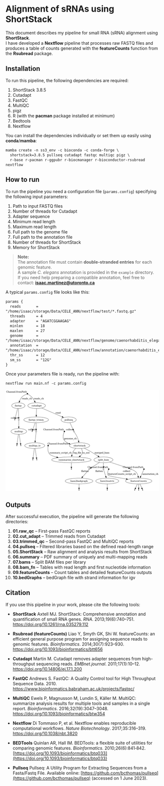 # Alignment of sRNAs using ShortStack

This document describes my pipeline for small RNA (sRNA) alignment using **ShortStack**.  
I have developed a **Nextflow** pipeline that processes raw FASTQ files and produces a table of counts generated with the **featureCounts** function from the **Rsubread** package.

## Installation

To run this pipeline, the following dependencies are required:

1. ShortStack 3.8.5
2. Cutadapt
3. FastQC
4. MultiQC
5. pigz
6. R (with the **pacman** package installed at minimum)
7. Bedtools
8. Nextflow

You can install the dependencies individually or set them up easily using **conda**/**mamba**:
```
mamba create -n ss3_env -c bioconda -c conda-forge \
  shortstack=3.8.5 pullseq cutadapt fastqc multiqc pigz \
  r-base r-pacman r-ggpubr r-biocmanager r-bioconductor-rsubread nextflow
```
## How to run

To run the pipeline you need a configuration file (`params.config`) specifying the following input parameters:

1. Path to input FASTQ files
2. Number of threads for Cutadapt
3. Adapter sequence
4. Minimum read length
5. Maximum read length
6. Full path to the genome file
7. Full path to the annotation file
8. Number of threads for ShortStack
9. Memory for ShortStack

> **Note:**  
> The annotation file must contain **double‑stranded entries** for each genomic feature.  
> A sample *C. elegans* annotation is provided in the `example` directory.  
> If you need help preparing a compatible annotation, feel free to contact: **isaac.martinez@utoronto.ca**

A typical `params.config` file looks like this:
```
params {
  reads       = "/home/isaac/storage/Data/CELE_ANN/nextflow/test/*.fastq.gz"
  threads     = 4
  adapter     = "AGATCGGAAGAG"
  minlen      = 18
  maxlen      = 27
  genome      = "/home/isaac/storage/Data/CELE_ANN/nextflow/genome/caenorhabditis_elegans.PRJNA13758.WBPS19.genomic.fa"
  annotation  = "/home/isaac/storage/Data/CELE_ANN/nextflow/annotation/caenorhabditis_elegans.PRJNA13758.WBP19.overlapping_annotation.gff3"
  thr_ss      = 12
  sm_ss       = "12G"
}
```
Once your parameters file is ready, run the pipeline with:
```
nextflow run main.nf -c params.config
```

![Workflow DAG](docs/flowchart.png)

## Outputs

After successful execution, the pipeline will generate the following directories:

1. **01.raw_qc** – First-pass FastQC reports
2. **02.cut_adapt** – Trimmed reads from Cutadapt
3. **03.trimmed_qc** – Second-pass FastQC and MultiQC reports
4. **04.pullseq** – Filtered libraries based on the defined read-length range
5. **05.ShortStack** – Raw alignment and analysis results from ShortStack
6. **06.summary** – PDF summary of uniquely and multi-mapping reads
7. **07.bams** – Split BAM files per library
8. **08.bam_fn** – Tables with read length and first nucleotide information
9. **09.featureCounts** – Count tables and detailed featureCounts outputs
10. **10.bedGraphs** – bedGraph file with strand information for igv
## Citation

If you use this pipeline in your work, please cite the following tools:

- **ShortStack**
  Axtell MJ. ShortStack: Comprehensive annotation and quantification of small RNA genes. *RNA*. 2013;19(6):740–751.
  https://doi.org/10.1261/rna.035279.112

- **Rsubread (featureCounts)**
  Liao Y, Smyth GK, Shi W. featureCounts: an efficient general purpose program for assigning sequence reads to genomic features. *Bioinformatics*. 2014;30(7):923–930.
  https://doi.org/10.1093/bioinformatics/btt656

- **Cutadapt**
  Martin M. Cutadapt removes adapter sequences from high-throughput sequencing reads. *EMBnet.journal*. 2011;17(1):10–12.
  https://doi.org/10.14806/ej.17.1.200

- **FastQC**
  Andrews S. FastQC: A Quality Control tool for High Throughput Sequence Data. 2010.
  https://www.bioinformatics.babraham.ac.uk/projects/fastqc/

- **MultiQC**
  Ewels P, Magnusson M, Lundin S, Käller M. MultiQC: summarize analysis results for multiple tools and samples in a single report. *Bioinformatics*. 2016;32(19):3047–3048.  
  https://doi.org/10.1093/bioinformatics/btw354

- **Nextflow**
  Di Tommaso P, et al. Nextflow enables reproducible computational workflows. *Nature Biotechnology*. 2017;35:316–319.
  https://doi.org/10.1038/nbt.3820

- **BEDTools**
  Quinlan AR, Hall IM. BEDTools: a flexible suite of utilities for comparing genomic features. *Bioinformatics*. 2010;26(6):841‑842.
  [https://doi.org/10.1093/bioinformatics/btq033](https://doi.org/10.1093/bioinformatics/btq033)

- **Pullseq**
  Pullseq: A Utility Program for Extracting Sequences from a Fasta/Fastq File.
  Available online: [https://github.com/bcthomas/pullseq](https://github.com/bcthomas/pullseq) (accessed on 1 June 2023).


